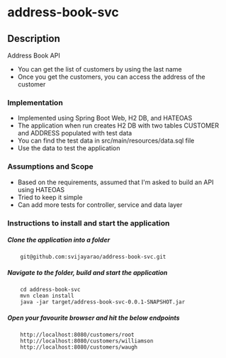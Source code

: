 # address-book-svc

##  Description

Address Book API

- You can get the list of customers by using the last name
- Once you get the customers, you can access the address of the customer

### Implementation

- Implemented using Spring Boot Web, H2 DB, and HATEOAS
- The application when run creates H2 DB with two tables CUSTOMER and ADDRESS populated with test data
- You can find the test data in src/main/resources/data.sql file
- Use the data to test the application  

### Assumptions and Scope

- Based on the requirements, assumed that I'm asked to build an API using HATEOAS
- Tried to keep it simple
- Can add more tests for controller, service and data layer


### Instructions to install and start the application

##### Clone the application into a folder
 
        git@github.com:svijayarao/address-book-svc.git
        
##### Navigate to the folder, build and start the application

        cd address-book-svc        
        mvn clean install
        java -jar target/address-book-svc-0.0.1-SNAPSHOT.jar

##### Open your favourite browser and hit the below endpoints
        
        http://localhost:8080/customers/root
        http://localhost:8080/customers/williamson
        http://localhost:8080/customers/waugh
        
